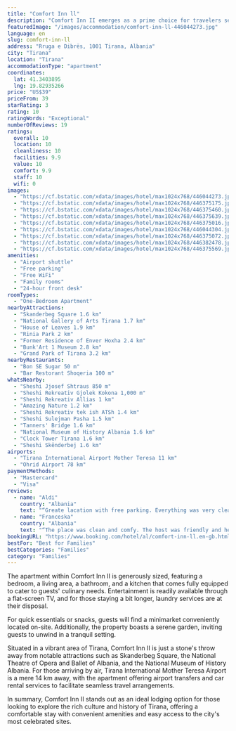 ```yaml
---
title: "Comfort Inn ll"
description: "Comfort Inn II emerges as a prime choice for travelers seeking a blend of convenience and comfort in the heart of Tirana."
featuredImage: "/images/accommodation/comfort-inn-ll-446044273.jpg"
language: en
slug: comfort-inn-ll
address: "Rruga e Dibrës, 1001 Tirana, Albania"
city: "Tirana"
location: "Tirana"
accommodationType: "apartment"
coordinates:
  lat: 41.3403895
  lng: 19.82935266
price: "US$39"
priceFrom: 39
starRating: 3
rating: 10
ratingWords: "Exceptional"
numberOfReviews: 19
ratings:
  overall: 10
  location: 10
  cleanliness: 10
  facilities: 9.9
  value: 10
  comfort: 9.9
  staff: 10
  wifi: 0
images:
  - "https://cf.bstatic.com/xdata/images/hotel/max1024x768/446044273.jpg?k=899de3fd64b39e8d97f50d9fc26e9dcd2b3b96167912c57d06bf648c39b367d1&o=&hp=1"
  - "https://cf.bstatic.com/xdata/images/hotel/max1024x768/446375175.jpg?k=d8e5d0a99dd7ef8d3969f4ede9e6f76ffab8301700d353e4e9b82ed60f8ca02d&o=&hp=1"
  - "https://cf.bstatic.com/xdata/images/hotel/max1024x768/446375460.jpg?k=5fd89543424e8f7fec6e032c5205f0ec192af7361da6134b2703c59cb71f481b&o=&hp=1"
  - "https://cf.bstatic.com/xdata/images/hotel/max1024x768/446375639.jpg?k=b0458a70d5d1a23d754c53323dfe396cacc6f65a5522913326d402a412ec74df&o=&hp=1"
  - "https://cf.bstatic.com/xdata/images/hotel/max1024x768/446375016.jpg?k=9f0649680feed38b10d4c0752b91b473f797523e703df672bd5b8209d83613b9&o=&hp=1"
  - "https://cf.bstatic.com/xdata/images/hotel/max1024x768/446044304.jpg?k=3cadccfb41a922e095bea3cdb74f80e2462bdda87836e146eb51825dc45f30c1&o=&hp=1"
  - "https://cf.bstatic.com/xdata/images/hotel/max1024x768/446375072.jpg?k=254f25465493dd7f86ef8e4da263d7aec4b016ed5da6e49bc888d5a5ed1a670d&o=&hp=1"
  - "https://cf.bstatic.com/xdata/images/hotel/max1024x768/446382478.jpg?k=3205bde4d1e5f17e4d3b9a266184f7a1b219506958b277a8a5a8a99a8b3f239c&o=&hp=1"
  - "https://cf.bstatic.com/xdata/images/hotel/max1024x768/446375569.jpg?k=bc2600ba01c90243f8805ac85b85bb417a79372e81e69f4740a86b4c055b0cee&o=&hp=1"
amenities:
  - "Airport shuttle"
  - "Free parking"
  - "Free WiFi"
  - "Family rooms"
  - "24-hour front desk"
roomTypes:
  - "One-Bedroom Apartment"
nearbyAttractions:
  - "Skanderbeg Square 1.6 km"
  - "National Gallery of Arts Tirana 1.7 km"
  - "House of Leaves 1.9 km"
  - "Rinia Park 2 km"
  - "Former Residence of Enver Hoxha 2.4 km"
  - "Bunk'Art 1 Museum 2.8 km"
  - "Grand Park of Tirana 3.2 km"
nearbyRestaurants:
  - "Bon SE Sugar 50 m"
  - "Bar Restorant Shoqeria 100 m"
whatsNearby:
  - "Sheshi Jjosef Shtraus 850 m"
  - "Sheshi Rekreativ Gjolek Kokona 1,000 m"
  - "Sheshi Rekreativ Allias 1 km"
  - "Amazing Nature 1.2 km"
  - "Sheshi Rekreativ tek ish ATSh 1.4 km"
  - "Sheshi Sulejman Pasha 1.5 km"
  - "Tanners' Bridge 1.6 km"
  - "National Museum of History Albania 1.6 km"
  - "Clock Tower Tirana 1.6 km"
  - "Sheshi Skënderbej 1.6 km"
airports:
  - "Tirana International Airport Mother Teresa 11 km"
  - "Ohrid Airport 78 km"
paymentMethods:
  - "Mastercard"
  - "Visa"
reviews:
  - name: "Aldi"
    country: "Albania"
    text: "“Greate lacation with free parking. Everything was very clean and some amentities were frovided like towels, body wash and utensils. The apartments was equiped with a balcony, ac, and a smart tv with youtube and netflix.”"
  - name: "Franceska"
    country: "Albania"
    text: "“The place was clean and comfy. The host was friendly and helped us with the accomodation.”"
bookingURL: "https://www.booking.com/hotel/al/comfort-inn-ll.en-gb.html?aid=8035640"
bestFor: "Best for Families"
bestCategories: "Families"
category: "Families"
---
```


The apartment within Comfort Inn II is generously sized, featuring a bedroom, a living area, a bathroom, and a kitchen that comes fully equipped to cater to guests' culinary needs. Entertainment is readily available through a flat-screen TV, and for those staying a bit longer, laundry services are at their disposal.

For quick essentials or snacks, guests will find a minimarket conveniently located on-site. Additionally, the property boasts a serene garden, inviting guests to unwind in a tranquil setting.

Situated in a vibrant area of Tirana, Comfort Inn II is just a stone's throw away from notable attractions such as Skanderbeg Square, the National Theatre of Opera and Ballet of Albania, and the National Museum of History Albania. For those arriving by air, Tirana International Mother Teresa Airport is a mere 14 km away, with the apartment offering airport transfers and car rental services to facilitate seamless travel arrangements.

In summary, Comfort Inn II stands out as an ideal lodging option for those looking to explore the rich culture and history of Tirana, offering a comfortable stay with convenient amenities and easy access to the city's most celebrated sites.